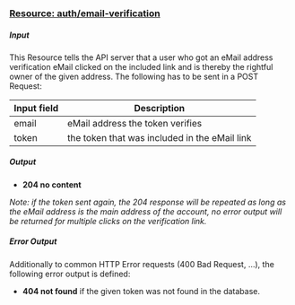 ### [Resource: auth/email-verification](id:auth-email-verification)

##### Input
This Resource tells the API server that a user who got an eMail address verification eMail clicked on the included link and is thereby the rightful owner of the given address.
The following has to be sent in a POST Request:

|Input field    |Description        |
|---------------|-------------------|
|email          |eMail address the token verifies|
|token          |the token that was included in the eMail link|


##### Output

* **204 no content** 

*Note: if the token sent again, the 204 response will be repeated as long as the eMail address is the main address of the account, no error output will be returned for multiple clicks on the verification link.*

##### Error Output
Additionally to common HTTP Error requests (400 Bad Request, …), the following error output is defined:

* **404 not found** if the given token was not found in the database.